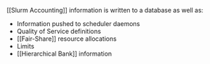 [[Slurm Accounting]] information is written to a database as well as:
- Information pushed to scheduler daemons
- Quality of Service definitions
- [[Fair-Share]] resource allocations
- Limits
- [[Hierarchical Bank]] information